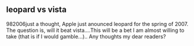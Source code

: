 <article><h2>leopard vs vista</h2><time><span class="day">9</span><span class="month">8</span><span class="year">2006</span></time>just a thought, Apple just anounced leopard for the spring of 2007. The question is, will it beat vista....This will be a bet I am almost willing to take (that is if I would gamble...).. Any thoughts my dear readers?</article>